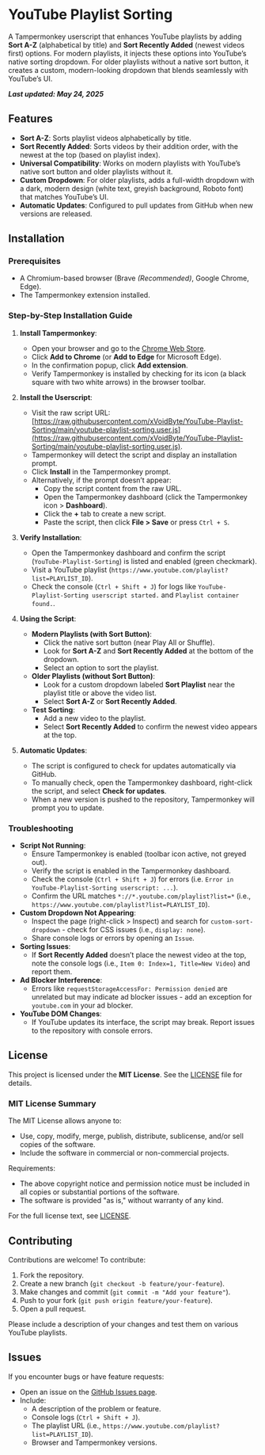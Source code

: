 # YouTube Playlist Sorting

A Tampermonkey userscript that enhances YouTube playlists by adding **Sort A-Z** (alphabetical by title) and **Sort Recently Added** (newest videos first) options. For modern playlists, it injects these options into YouTube’s native sorting dropdown. For older playlists without a native sort button, it creates a custom, modern-looking dropdown that blends seamlessly with YouTube’s UI.

***Last updated: May 24, 2025***

## Features
- **Sort A-Z**: Sorts playlist videos alphabetically by title.
- **Sort Recently Added**: Sorts videos by their addition order, with the newest at the top (based on playlist index).
- **Universal Compatibility**: Works on modern playlists with YouTube’s native sort button and older playlists without it.
- **Custom Dropdown**: For older playlists, adds a full-width dropdown with a dark, modern design (white text, greyish background, Roboto font) that matches YouTube’s UI.
- **Automatic Updates**: Configured to pull updates from GitHub when new versions are released.

## Installation

### Prerequisites
- A Chromium-based browser (Brave _(Recommended)_, Google Chrome,  Edge).
- The Tampermonkey extension installed.

### Step-by-Step Installation Guide

1. **Install Tampermonkey**:
   - Open your browser and go to the [Chrome Web Store](https://chrome.google.com/webstore/detail/tampermonkey/dhdgffkkebhmkfjojejmpbldmpobfkfo).
   - Click **Add to Chrome** (or **Add to Edge** for Microsoft Edge).
   - In the confirmation popup, click **Add extension**.
   - Verify Tampermonkey is installed by checking for its icon (a black square with two white arrows) in the browser toolbar.

2. **Install the Userscript**:
   - Visit the raw script URL: [https://raw.githubusercontent.com/xVoidByte/YouTube-Playlist-Sorting/main/youtube-playlist-sorting.user.js](https://raw.githubusercontent.com/xVoidByte/YouTube-Playlist-Sorting/main/youtube-playlist-sorting.user.js).
   - Tampermonkey will detect the script and display an installation prompt.
   - Click **Install** in the Tampermonkey prompt.
   - Alternatively, if the prompt doesn’t appear:
     - Copy the script content from the raw URL.
     - Open the Tampermonkey dashboard (click the Tampermonkey icon > **Dashboard**).
     - Click the **+** tab to create a new script.
     - Paste the script, then click **File > Save** or press `Ctrl + S`.

3. **Verify Installation**:
   - Open the Tampermonkey dashboard and confirm the script (`YouTube-Playlist-Sorting`) is listed and enabled (green checkmark).
   - Visit a YouTube playlist (`https://www.youtube.com/playlist?list=PLAYLIST_ID`).
   - Check the console (`Ctrl + Shift + J`) for logs like `YouTube-Playlist-Sorting userscript started.` and `Playlist container found.`.

4. **Using the Script**:
   - **Modern Playlists (with Sort Button)**:
     - Click the native sort button (near Play All or Shuffle).
     - Look for **Sort A-Z** and **Sort Recently Added** at the bottom of the dropdown.
     - Select an option to sort the playlist.
   - **Older Playlists (without Sort Button)**:
     - Look for a custom dropdown labeled **Sort Playlist** near the playlist title or above the video list.
     - Select **Sort A-Z** or **Sort Recently Added**.
   - **Test Sorting**:
     - Add a new video to the playlist.
     - Select **Sort Recently Added** to confirm the newest video appears at the top.

5. **Automatic Updates**:
   - The script is configured to check for updates automatically via GitHub.
   - To manually check, open the Tampermonkey dashboard, right-click the script, and select **Check for updates**.
   - When a new version is pushed to the repository, Tampermonkey will prompt you to update.

### Troubleshooting

- **Script Not Running**:
  - Ensure Tampermonkey is enabled (toolbar icon active, not greyed out).
  - Verify the script is enabled in the Tampermonkey dashboard.
  - Check the console (`Ctrl + Shift + J`) for errors (i.e. `Error in YouTube-Playlist-Sorting userscript: ...`).
  - Confirm the URL matches `*://*.youtube.com/playlist?list=*` (i.e., `https://www.youtube.com/playlist?list=PLAYLIST_ID`).
- **Custom Dropdown Not Appearing**:
  - Inspect the page (right-click > Inspect) and search for `custom-sort-dropdown` - check for CSS issues (i.e., `display: none`).
  - Share console logs or errors by opening an `Issue`.
- **Sorting Issues**:
  - If **Sort Recently Added** doesn’t place the newest video at the top, note the console logs (i.e., `Item 0: Index=1, Title=New Video`) and report them.
- **Ad Blocker Interference**:
  - Errors like `requestStorageAccessFor: Permission denied` are unrelated but may indicate ad blocker issues - add an exception for `youtube.com` in your ad blocker.
- **YouTube DOM Changes**:
  - If YouTube updates its interface, the script may break. Report issues to the repository with console errors.

## License

This project is licensed under the **MIT License**. See the [LICENSE](LICENSE) file for details.

### MIT License Summary
The MIT License allows anyone to:
- Use, copy, modify, merge, publish, distribute, sublicense, and/or sell copies of the software.
- Include the software in commercial or non-commercial projects.

Requirements:
- The above copyright notice and permission notice must be included in all copies or substantial portions of the software.
- The software is provided "as is," without warranty of any kind.

For the full license text, see [LICENSE](LICENSE).

## Contributing
Contributions are welcome! To contribute:
1. Fork the repository.
2. Create a new branch (`git checkout -b feature/your-feature`).
3. Make changes and commit (`git commit -m "Add your feature"`).
4. Push to your fork (`git push origin feature/your-feature`).
5. Open a pull request.

Please include a description of your changes and test them on various YouTube playlists.

## Issues
If you encounter bugs or have feature requests:
- Open an issue on the [GitHub Issues page](https://github.com/xVoidByte/YouTube-Playlist-Sorting/issues).
- Include:
  - A description of the problem or feature.
  - Console logs (`Ctrl + Shift + J`).
  - The playlist URL (i.e., `https://www.youtube.com/playlist?list=PLAYLIST_ID`).
  - Browser and Tampermonkey versions.
